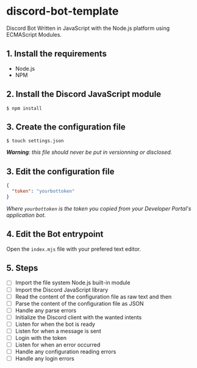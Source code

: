 # discord-bot-template

Discord Bot Written in JavaScript with the Node.js platform using ECMAScript Modules.

## 1. Install the requirements

- Node.js
- NPM

## 2. Install the Discord JavaScript module

```console
$ npm install
```

## 3. Create the configuration file

```console
$ touch settings.json
```

***Warning**: this file should never be put in versionning or disclosed.*

## 3. Edit the configuration file

```json
{
  "token": "yourbottoken"
}
```

*Where `yourbottoken` is the token you copied from your Developer Portal's application bot.*

## 4. Edit the Bot entrypoint

Open the `index.mjs` file with your prefered text editor.

## 5. Steps

- [ ] Import the file system Node.js built-in module
- [ ] Import the Discord JavaScript library
- [ ] Read the content of the configuration file as raw text and then
- [ ] Parse the content of the configuration file as JSON
- [ ] Handle any parse errors
- [ ] Initialize the Discord client with the wanted intents
- [ ] Listen for when the bot is ready
- [ ] Listen for when a message is sent
- [ ] Login with the token
- [ ] Listen for when an error occurred
- [ ] Handle any configuration reading errors
- [ ] Handle any login errors
